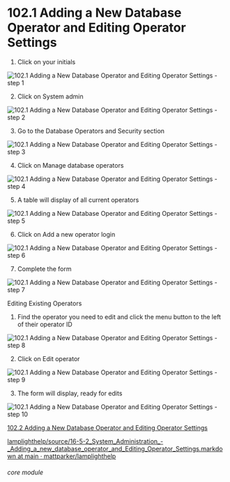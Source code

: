 # 102.1 Adding a New Database Operator and Editing Operator Settings


1. Click on your initials

![102.1 Adding a New Database Operator and Editing Operator Settings - step 1](102.1_Adding_a_New_Database_Operator_and_Editing_Operator_Settings_im_1.png)

2. Click on System admin

![102.1 Adding a New Database Operator and Editing Operator Settings - step 2](102.1_Adding_a_New_Database_Operator_and_Editing_Operator_Settings_im_2.png)

3. Go to the Database Operators and Security section

![102.1 Adding a New Database Operator and Editing Operator Settings - step 3](102.1_Adding_a_New_Database_Operator_and_Editing_Operator_Settings_im_3.png)

4. Click on Manage database operators

![102.1 Adding a New Database Operator and Editing Operator Settings - step 4](102.1_Adding_a_New_Database_Operator_and_Editing_Operator_Settings_im_4.png)

5. A table will display of all current operators

![102.1 Adding a New Database Operator and Editing Operator Settings - step 5](102.1_Adding_a_New_Database_Operator_and_Editing_Operator_Settings_im_5.png)

6. Click on Add a new operator login

![102.1 Adding a New Database Operator and Editing Operator Settings - step 6](102.1_Adding_a_New_Database_Operator_and_Editing_Operator_Settings_im_6.png)

7. Complete the form

![102.1 Adding a New Database Operator and Editing Operator Settings - step 7](102.1_Adding_a_New_Database_Operator_and_Editing_Operator_Settings_im_7.png)

Editing Existing Operators

1. Find the operator you need to edit and click the menu button to the left of their operator ID

![102.1 Adding a New Database Operator and Editing Operator Settings - step 8](102.1_Adding_a_New_Database_Operator_and_Editing_Operator_Settings_im_8.png)

2. Click on Edit operator

![102.1 Adding a New Database Operator and Editing Operator Settings - step 9](102.1_Adding_a_New_Database_Operator_and_Editing_Operator_Settings_im_9.png)

3. The form will display, ready for edits

![102.1 Adding a New Database Operator and Editing Operator Settings - step 10](102.1_Adding_a_New_Database_Operator_and_Editing_Operator_Settings_im_10.png)

[102.2 Adding a New Database Operator and Editing Operator Settings](/help/index/p/102.2)

[lamplighthelp/source/16-5-2_System_Administration_-_Adding_a_new_database_operator_and_Editing_Operator_Settings.markdown at main · mattparker/lamplighthelp](https://github.com/mattparker/lamplighthelp/blob/main/source/16-5-2_System_Administration_-_Adding_a_new_database_operator_and_Editing_Operator_Settings.markdown)


###### core module
